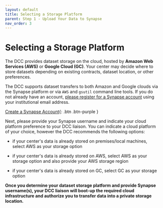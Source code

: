```yaml
---
layout: default
title: Selecting a Storage Platform
parent: Step 1 - Upload Your Data to Synapse 
nav_order: 3
---
```


# Selecting a Storage Platform

The DCC provides dataset storage on the cloud, hosted by __Amazon Web Services (AWS)__ or __Google Cloud (GC)__. 
Your center may decide where to store datasets depending on existing contracts, dataset location, or other preferences. 

The DCC supports dataset transfers to both Amazon and Google clouds via the Synapse platform or via `AWS` and `gsutil` command line tools. If you do not already have an account, [please register for a Synapse account](https://www.synapse.org/#!RegisterAccount:0) using your institutional email address.  

[Create a Synapse Account](https://www.synapse.org/#!RegisterAccount:0){: .btn .btn-purple }

Next, please provide your Synapse username and indicate your cloud platform preference to your DCC liaison. You can indicate a cloud platform of your choice, however the DCC recommends the following options:

- if your center's data is already stored on premises/local machines, select AWS as your storage option

- if your center's data is already stored on AWS, select AWS as your storage option and also provide your AWS storage region

- if your center's data is already stored on GC, select GC as your storage option

__Once you determine your dataset storage platform and provide Synapse username(s), your DCC liaison will boot-up the required cloud infrastructure and authorize you to transfer data into a private storage location.__